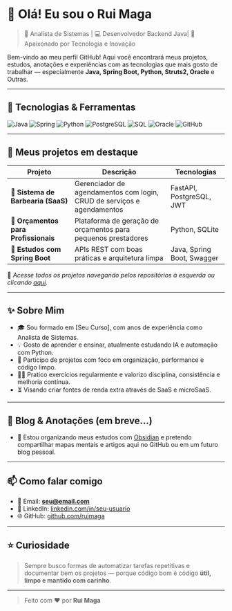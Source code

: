 # 👋 Olá! Eu sou o Rui Maga

> 🎯 Analista de Sistemas | 💻 Desenvolvedor Backend Java| 🚀 Apaixonado por Tecnologia e Inovação

Bem-vindo ao meu perfil GitHub! Aqui você encontrará meus projetos, estudos, anotações e experiências com as tecnologias que mais gosto de trabalhar — especialmente **Java, Spring Boot, Python, Struts2, Oracle** e Outras.

---

## 🚀 Tecnologias & Ferramentas

![Java](https://img.shields.io/badge/Java-ED8B00?style=for-the-badge&logo=java&logoColor=white)
![Spring](https://img.shields.io/badge/Spring-6DB33F?style=for-the-badge&logo=spring&logoColor=white)
![Python](https://img.shields.io/badge/Python-3776AB?style=for-the-badge&logo=python&logoColor=white)
![PostgreSQL](https://img.shields.io/badge/PostgreSQL-4169E1?style=for-the-badge&logo=postgresql&logoColor=white)
![SQL](https://img.shields.io/badge/FastAPI-009688?style=for-the-badge&logo=fastapi&logoColor=white)
![Oracle](https://img.shields.io/badge/Oracle-F80000?style=for-the-badge&logo=oracle&logoColor=white)
![GitHub](https://img.shields.io/badge/GitHub-100000?style=for-the-badge&logo=github&logoColor=white)

---

## 📂 Meus projetos em destaque

| Projeto | Descrição | Tecnologias |
|--------|-----------|-------------|
| 💈 **Sistema de Barbearia (SaaS)** | Gerenciador de agendamentos com login, CRUD de serviços e agendamentos | FastAPI, PostgreSQL, JWT |
| 🧾 **Orçamentos para Profissionais** | Plataforma de geração de orçamentos para pequenos prestadores | Python, SQLite |
| 🧠 **Estudos com Spring Boot** | APIs REST com boas práticas e arquitetura limpa | Java, Spring Boot, Swagger |

📌 *Acesse todos os projetos navegando pelos repositórios à esquerda ou clicando [aqui](https://github.com/ruimaga?tab=repositories).*

---

## ✨ Sobre Mim

- 🎓 Sou formado em [Seu Curso], com anos de experiência como Analista de Sistemas.
- 💡 Gosto de aprender e ensinar, atualmente estudando IA e automação com Python.
- 🔧 Participo de projetos com foco em organização, performance e código limpo.
- 🏋️‍♂️ Pratico exercícios regularmente e valorizo disciplina, consistência e melhoria contínua.
- ⏳ Visando criar fontes de renda extra através de SaaS e microSaaS.

---

## 📝 Blog & Anotações (em breve...)

- 🚧 Estou organizando meus estudos com [Obsidian](https://obsidian.md/) e pretendo compartilhar mapas mentais e artigos aqui no GitHub ou em um futuro blog pessoal.

---

## 📫 Como falar comigo

- 📧 Email: **seu@email.com**
- 💼 LinkedIn: [linkedin.com/in/seu-usuario](https://linkedin.com/in/seu-usuario)
- 🌐 GitHub: [github.com/ruimaga](https://github.com/ruimaga)

---

## ⭐ Curiosidade
> Sempre busco formas de automatizar tarefas repetitivas e documentar bem os projetos — porque código bom é código **útil, limpo e mantido com carinho**.

---

> Feito com ❤️ por **Rui Maga**
<!-- Última edição: 25 de março de 2025 -->
